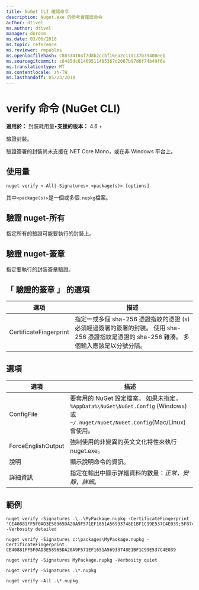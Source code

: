 ```yaml
---
title: NuGet CLI 確認命令
description: Nuget.exe 的參考會確認命令
author: dtivel
ms.author: dtivel
manager: doronm
ms.date: 03/06/2018
ms.topic: reference
ms.reviewer: rmpablos
ms.openlocfilehash: c80334104f7d8b2ccbf16ea2c11dc37b39408eeb
ms.sourcegitcommit: c8485dc61469511485367d2067b97d6f74b49f6e
ms.translationtype: MT
ms.contentlocale: zh-TW
ms.lasthandoff: 05/23/2018
---
```

# <a name="verify-command-nuget-cli"></a>verify 命令 (NuGet CLI)

**適用於：** 封裝耗用量&bullet;**支援的版本：** 4.6 +

驗證封裝。

驗證簽署的封裝尚未支援在.NET Core Mono，或在非 Windows 平台上。

## <a name="usage"></a>使用量

```cli
nuget verify <-All|-Signatures> <package(s)> [options]
```

其中`<package(s)>`是一個或多個`.nupkg`檔案。

## <a name="nuget-verify--all"></a>驗證 nuget-所有

指定所有的驗證可能要執行的封裝上。

## <a name="nuget-verify--signatures"></a>驗證 nuget-簽章

指定要執行的封裝簽章驗證。

## <a name="options-for-verify--signatures"></a>「 驗證的簽章 」 的選項

| 選項 | 描述 |
| --- | --- |
| CertificateFingerprint | 指定一或多個 sha-256 憑證指紋的憑證 (s) 必須經過簽署的簽署的封裝。 使用 sha-256 憑證指紋是憑證的 sha-256 雜湊。 多個輸入應該是以分號分隔。 |

## <a name="options"></a>選項

| 選項 | 描述 |
| --- | --- |
| ConfigFile | 要套用的 NuGet 設定檔案。 如果未指定， `%AppData%\NuGet\NuGet.Config` (Windows) 或`~/.nuget/NuGet/NuGet.Config`(Mac/Linux) 會使用。|
| ForceEnglishOutput | 強制使用的非變異的英文文化特性來執行 nuget.exe。 |
| 說明 | 顯示說明命令的資訊。 |
| 詳細資訊 | 指定在輸出中顯示詳細資料的數量：*正常*，*安靜*，*詳細*。 |

## <a name="examples"></a>範例

```cli
nuget verify -Signatures .\..\MyPackage.nupkg -CertificateFingerprint "CE40881FF5F0AD3E58965DA20A9F571EF1651A56933748E1BF1C99E537C4E039;5F874AAF47BCB268A19357364E7FBB09D6BF9E8A93E1229909AC5CAC865802E2" -Verbosity detailed

nuget verify -Signatures c:\packages\MyPackage.nupkg -CertificateFingerprint CE40881FF5F0AD3E58965DA20A9F571EF1651A56933748E1BF1C99E537C4E039

nuget verify -Signatures MyPackage.nupkg -Verbosity quiet

nuget verify -Signatures .\*.nupkg

nuget verify -All .\*.nupkg

```
